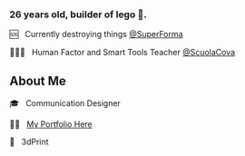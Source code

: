 ### 26 years old, builder of lego 🧱.

🆘 &nbsp; Currently destroying things [@SuperForma](https://superforma.xyz/)

🧑🏻‍💻 &nbsp; Human Factor and Smart Tools Teacher [@ScuolaCova](https://www.scuolacova.it/)

## About Me
:mortar_board: &nbsp; Communication Designer 

💪🏽 &nbsp; [My Portfolio Here](https://federicopozzi.github.io/)

:rocket: &nbsp; 3dPrint


## 
